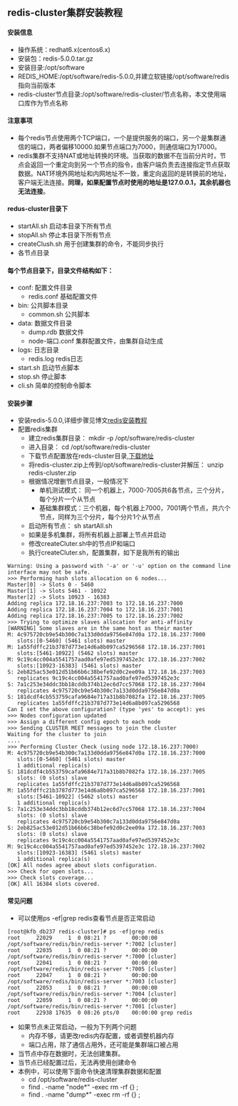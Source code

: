 ## redis-cluster集群安装教程
#### 安装信息
- 操作系统：redhat6.x(centos6.x)
- 安装包：redis-5.0.0.tar.gz
- 安装目录:/opt/software
- REDIS_HOME:/opt/software/redis-5.0.0,并建立软链接/opt/software/redis指向当前版本
- redis-cluster节点目录:/opt/software/redis-cluster/节点名称，本文使用端口库作为节点名称

#### 注意事项
- 每个redis节点使用两个TCP端口，一个是提供服务的端口，另一个是集群通信的端口，两者偏移10000.如果节点端口为7000，则通信端口为17000。
- redis集群不支持NAT或地址转换的环境。当获取的数据不在当前分片时，节点会返回一个重定向到另一个节点的指令，由客户端负责去连接指定节点获取数据。NAT环境外网地址和内网地址不一致，重定向返回的是转换前的地址，客户端无法连接。**同理，如果配置节点时使用的地址是127.0.0.1，其余机器也无法连接**。

#### redus-cluster目录下
- startAll.sh 启动本目录下所有节点
- stopAll.sh 停止本目录下所有节点
- createClush.sh 用于创建集群的命令，不能同步执行
- 各节点目录

#### 每个节点目录下，目录文件结构如下：
- conf: 配置文件目录
  - redis.conf 基础配置文件
- bin: 公共脚本目录
  - common.sh 公共脚本
- data: 数据文件目录
  - dump.rdb 数据文件
  - node-端口.conf 集群配置文件，由集群自动生成
- logs: 日志目录
  - redis.log redis日志
- start.sh 启动节点脚本
- stop.sh 停止脚本
- cli.sh 简单的控制命令脚本

#### 安装步骤
- 安装redis-5.0.0,详细步骤见博文[redis安装教程](https://blog.csdn.net/sinat_30133973/article/details/81612521)
- 配置redis集群
  - 建立redis集群目录： mkdir -p /opt/software/redis-cluster
  - 进入目录： cd /opt/software/redis-cluster
  - 下载节点配置放在reds-cluster目录,[下载地址](http://www.menghuanhua.com/df-blog/tools/redis/redis-cluster.zip)
  - 将redis-cluster.zip上传到/opt/software/redis-cluster并解压： unzip redis-cluster.zip
  - 根据情况增删节点目录，一般情况下
    - 单机测试模式： 同一个机器上，7000-7005共6各节点，三个分片，每个分片一个从节点
    - 基础集群模式：三个机器，每个机器上7000，7001两个节点，共六个节点，同样为三个分片，每个分片1个从节点
  - 启动所有节点： sh startAll.sh
  - 如果是多机集群，将所有机器上部署上节点并启动
  - 修改createCluter.sh中的节点IP和端口
  - 执行createCluter.sh，配置集群，如下是我所有的输出
```
Warning: Using a password with '-a' or '-u' option on the command line interface may not be safe.
>>> Performing hash slots allocation on 6 nodes...
Master[0] -> Slots 0 - 5460
Master[1] -> Slots 5461 - 10922
Master[2] -> Slots 10923 - 16383
Adding replica 172.18.16.237:7003 to 172.18.16.237:7000
Adding replica 172.18.16.237:7004 to 172.18.16.237:7001
Adding replica 172.18.16.237:7005 to 172.18.16.237:7002
>>> Trying to optimize slaves allocation for anti-affinity
[WARNING] Some slaves are in the same host as their master
M: 4c975720cb9e54b300c7a133d0dda9756e847d0a 172.18.16.237:7000
   slots:[0-5460] (5461 slots) master
M: 1a55fdffc21b3787d773e14d6a8b097ca5296568 172.18.16.237:7001
   slots:[5461-10922] (5462 slots) master
M: 9c19c4cc004a5541757aad0afe97ed5397452e3c 172.18.16.237:7002
   slots:[10923-16383] (5461 slots) master
S: 2eb825ac53e012d51b66b6c38befe92d0c2ee09a 172.18.16.237:7003
   replicates 9c19c4cc004a5541757aad0afe97ed5397452e3c
S: 7a1c253e34ddc3bb18cddb374b12ec6d7cc57068 172.18.16.237:7004
   replicates 4c975720cb9e54b300c7a133d0dda9756e847d0a
S: 181dcdf4cb553759cafa9684e717a31b8b7082fa 172.18.16.237:7005
   replicates 1a55fdffc21b3787d773e14d6a8b097ca5296568
Can I set the above configuration? (type 'yes' to accept): yes
>>> Nodes configuration updated
>>> Assign a different config epoch to each node
>>> Sending CLUSTER MEET messages to join the cluster
Waiting for the cluster to join
....
>>> Performing Cluster Check (using node 172.18.16.237:7000)
M: 4c975720cb9e54b300c7a133d0dda9756e847d0a 172.18.16.237:7000
   slots:[0-5460] (5461 slots) master
   1 additional replica(s)
S: 181dcdf4cb553759cafa9684e717a31b8b7082fa 172.18.16.237:7005
   slots: (0 slots) slave
   replicates 1a55fdffc21b3787d773e14d6a8b097ca5296568
M: 1a55fdffc21b3787d773e14d6a8b097ca5296568 172.18.16.237:7001
   slots:[5461-10922] (5462 slots) master
   1 additional replica(s)
S: 7a1c253e34ddc3bb18cddb374b12ec6d7cc57068 172.18.16.237:7004
   slots: (0 slots) slave
   replicates 4c975720cb9e54b300c7a133d0dda9756e847d0a
S: 2eb825ac53e012d51b66b6c38befe92d0c2ee09a 172.18.16.237:7003
   slots: (0 slots) slave
   replicates 9c19c4cc004a5541757aad0afe97ed5397452e3c
M: 9c19c4cc004a5541757aad0afe97ed5397452e3c 172.18.16.237:7002
   slots:[10923-16383] (5461 slots) master
   1 additional replica(s)
[OK] All nodes agree about slots configuration.
>>> Check for open slots...
>>> Check slots coverage...
[OK] All 16384 slots covered.
```

#### 常见问题
- 可以使用ps -ef|grep redis查看节点是否正常启动
```
[root@kfb_db237 redis-cluster]# ps -ef|grep redis
root     22029     1  0 08:21 ?        00:00:00 /opt/software/redis/bin/redis-server *:7002 [cluster]                                
root     22035     1  0 08:21 ?        00:00:00 /opt/software/redis/bin/redis-server *:7000 [cluster]                                
root     22041     1  0 08:21 ?        00:00:00 /opt/software/redis/bin/redis-server *:7005 [cluster]                                
root     22047     1  0 08:21 ?        00:00:00 /opt/software/redis/bin/redis-server *:7003 [cluster]                                
root     22053     1  0 08:21 ?        00:00:00 /opt/software/redis/bin/redis-server *:7004 [cluster]                                
root     22059     1  0 08:21 ?        00:00:00 /opt/software/redis/bin/redis-server *:7001 [cluster]                                
root     22938 17635  0 08:26 pts/0    00:00:00 grep redis
```

- 如果节点未正常启动，一般为下列两个问题
  - 内存不够，请更改redis内存配置，或者调整机器内存
  - 端口占用，除了通信占用外，还可能是集群端口被占用
- 当节点中存在数据时，无法创建集群。
- 当节点已经配置过后，无法再使用创建命令
- 本例中，可以使用下面命令快速清理集群数据和配置
  - cd /opt/software/redis-cluster
  - find . -name "node*" -exec rm -rf {} \;
  - find . -name "dump*" -exec rm -rf {} \;



